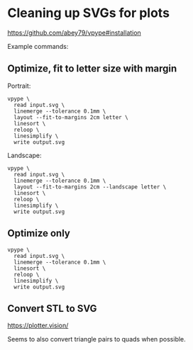 # Cleaning up SVGs for plots
https://github.com/abey79/vpype#installation

Example commands:

## Optimize, fit to letter size with margin
Portrait:
```
vpype \
  read input.svg \
  linemerge --tolerance 0.1mm \
  layout --fit-to-margins 2cm letter \
  linesort \
  reloop \
  linesimplify \
  write output.svg
```

Landscape:
```
vpype \
  read input.svg \
  linemerge --tolerance 0.1mm \
  layout --fit-to-margins 2cm --landscape letter \
  linesort \
  reloop \
  linesimplify \
  write output.svg
```

## Optimize only
```
vpype \
  read input.svg \
  linemerge --tolerance 0.1mm \
  linesort \
  reloop \
  linesimplify \
  write output.svg
```

## Convert STL to SVG
https://plotter.vision/

Seems to also convert triangle pairs to quads when possible.